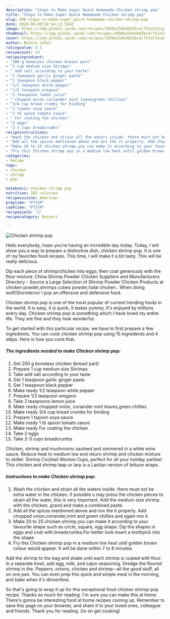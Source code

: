 ```yaml
---
description: "Steps to Make Super Quick Homemade Chicken shrimp pop"
title: "Steps to Make Super Quick Homemade Chicken shrimp pop"
slug: 996-steps-to-make-super-quick-homemade-chicken-shrimp-pop
date: 2020-09-05T10:54:13.554Z
image: https://img-global.cpcdn.com/recipes/1050e25de48d3bc4/751x532cq70/chicken-shrimp-pop-recipe-main-photo.jpg
thumbnail: https://img-global.cpcdn.com/recipes/1050e25de48d3bc4/751x532cq70/chicken-shrimp-pop-recipe-main-photo.jpg
cover: https://img-global.cpcdn.com/recipes/1050e25de48d3bc4/751x532cq70/chicken-shrimp-pop-recipe-main-photo.jpg
author: Ronnie Cohen
ratingvalue: 4.3
reviewcount: 14
recipeingredient:
- "200 g boneless chicken breast part"
- "1 cup medium size Shrimps"
- " add salt according to your taste"
- "1 teaspoon garlic ginger paste"
- "1 teaspoon black pepper"
- "1/2 teaspoon white pepper"
- "1/2 teaspoon oregano"
- "2 teaspoons lemon juice"
- " chopped onion coriander mint leavesgreen chillies"
- "3/4 cup bread crumbs for binding"
- "1 tspoon soya sauce"
- "1 tb spoon tomato sauce"
- " For coating the chicken"
- "2 eggs"
- "2-3 cups breadcrumbs"
recipeinstructions:
- "Wash the chicken and strain all the waters inside. there must not be extra water in the chicken. if possible u may press the chicken pieces to strain all the water, this is very important. Add the medium size shrimp with the chicken, grand and make a combined paste."
- "Add all the spices mentioned above and mix the it properly. Add chopped onion,coriander,mint and green chillies and again mix it."
- "Make 20 to 25 chicken shrimp.you can make it according to your favourite shape such as circle, square, egg shape. Dip the shapes in eggs and coat with breadcrumbs.For better look insert a toothpick into the shape."
- "Fry this Chicken shrimp pop in a medium low heat until golden brown colour would appear. It will be done within 7 to 8 minutes."
categories:
- Recipe
tags:
- chicken
- shrimp
- pop

katakunci: chicken shrimp pop 
nutrition: 282 calories
recipecuisine: American
preptime: "PT15M"
cooktime: "PT57M"
recipeyield: "2"
recipecategory: Dessert

---
```



![Chicken shrimp pop](https://img-global.cpcdn.com/recipes/1050e25de48d3bc4/751x532cq70/chicken-shrimp-pop-recipe-main-photo.jpg)

Hello everybody, hope you're having an incredible day today. Today, I will show you a way to prepare a distinctive dish, chicken shrimp pop. It is one of my favorites food recipes. This time, I will make it a bit tasty. This will be really delicious.

Dip each piece of shrimp/chicken into eggs; then coat generously with the flour mixture. China Shrimp Powder Chicken Suppliers and Manufacturers Directory - Source a Large Selection of Shrimp Powder Chicken Products at chicken powder,shrimps cubes powder,halal chicken.. When doing wolf/Stormterror I pop an offensive and defensive food.

Chicken shrimp pop is one of the most popular of current trending foods in the world. It is easy, it is quick, it tastes yummy. It's enjoyed by millions every day. Chicken shrimp pop is something which I have loved my entire life. They are fine and they look wonderful.


To get started with this particular recipe, we have to first prepare a few ingredients. You can cook chicken shrimp pop using 15 ingredients and 4 steps. Here is how you cook that.

<!--inarticleads1-->

##### The ingredients needed to make Chicken shrimp pop:

1. Get 200 g boneless chicken (breast part)
1. Prepare 1 cup medium size Shrimps
1. Take  add salt according to your taste
1. Get 1 teaspoon garlic ginger paste
1. Get 1 teaspoon black pepper
1. Make ready 1/2 teaspoon white pepper
1. Prepare 1/2 teaspoon oregano
1. Take 2 teaspoons lemon juice
1. Make ready  chopped onion, coriander mint leaves,green chillies
1. Make ready 3/4 cup bread crumbs for binding
1. Prepare 1 tspoon soya sauce
1. Make ready 1 tb spoon tomato sauce
1. Make ready  For coating the chicken
1. Take 2 eggs
1. Take 2-3 cups breadcrumbs


Chicken, shrimp and mushrooms sauteed and simmered in a white wine sauce. Reduce heat to medium low and return shrimp and chicken mixture to skillet. Shrimp Cocktail Wonton Cups, perfect for all your holiday parties! This chicken and shrimp laap or larp is a Laotian version of lettuce wraps. 

<!--inarticleads2-->

##### Instructions to make Chicken shrimp pop:

1. Wash the chicken and strain all the waters inside. there must not be extra water in the chicken. if possible u may press the chicken pieces to strain all the water, this is very important. Add the medium size shrimp with the chicken, grand and make a combined paste.
1. Add all the spices mentioned above and mix the it properly. Add chopped onion,coriander,mint and green chillies and again mix it.
1. Make 20 to 25 chicken shrimp.you can make it according to your favourite shape such as circle, square, egg shape. Dip the shapes in eggs and coat with breadcrumbs.For better look insert a toothpick into the shape.
1. Fry this Chicken shrimp pop in a medium low heat until golden brown colour would appear. It will be done within 7 to 8 minutes.


Add the shrimp to the bag and shake until each shrimp is coated with flour. In a separate bowl, add egg, milk, and cajun seasoning. Dredge the floured shrimp in the. Peppers, onions, chicken and shrimp—all the good stuff, all on one pan. You can even prep this quick and simple meal in the morning, and bake when it&#39;s dinnertime. 

So that's going to wrap it up for this exceptional food chicken shrimp pop recipe. Thanks so much for reading. I'm sure you can make this at home. There's gonna be interesting food at home recipes coming up. Remember to save this page on your browser, and share it to your loved ones, colleague and friends. Thank you for reading. Go on get cooking!
